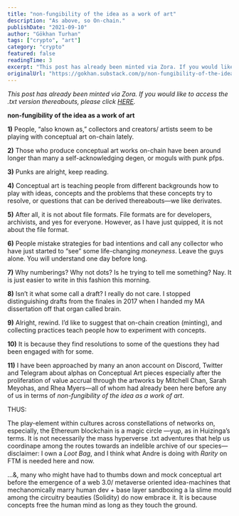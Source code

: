```yaml
---
title: "non-fungibility of the idea as a work of art"
description: "As above, so On-chain."
publishDate: "2021-09-10"
author: "Gökhan Turhan"
tags: ["crypto", "art"]
category: "crypto"
featured: false
readingTime: 3
excerpt: "This post has already been minted via Zora. If you would like to access the .txt version thereabouts, please click HERE non-fungibility of the idea as a work of art 1..."
originalUrl: "https://gokhan.substack.com/p/non-fungibility-of-the-idea-as-a-work-of-art"
---
```


*This post has already been minted via Zora. If you would like to access the .txt version thereabouts, please click [HERE](https://zora.co/gokhan/4804).*

**non-fungibility of the idea as a work of art**

**1)** People, “also known as,” collectors and creators/ artists seem to be playing with conceptual art on-chain lately.

**2)** Those who produce conceptual art works on-chain have been around longer than many a self-acknowledging degen, or moguls with punk pfps.

**3)** Punks are alright, keep reading.

**4)** Conceptual art is teaching people from different backgrounds how to play with ideas, concepts and the problems that these concepts try to resolve, or questions that can be derived thereabouts—we like derivates.

**5)** After all, it is not about file formats. File formats are for developers, archivists, and yes for everyone. However, as I have just quipped, it is not about the file format.

**6)** People mistake strategies for bad intentions and call any collector who have just started to “see” some life-changing *moneyness*. Leave the guys alone. You will understand one day before long.

**7)** Why numberings? Why not dots? Is he trying to tell me something? Nay. It is just easier to write in this fashion this morning.

**8)** Isn’t it what some call a draft? I really do not care. I stopped distinguishing drafts from the finales in 2017 when I handed my MA dissertation off that organ called brain.

**9)** Alright, rewind. I’d like to suggest that on-chain creation (minting), and collecting practices teach people how to experiment with concepts.

**10)** It is because they find resolutions to some of the questions they had been engaged with for some.

**11)** I have been approached by many an anon account on Discord, Twitter and Telegram about alphas on Conceptual Art pieces especially after the proliferation of value accrual through the artworks by Mitchell Chan, Sarah Meyohas, and Rhea Myers—all of whom had already been here before any of us in terms of *non-fungibility of the idea as a work of art*.

THUS:

 The play-element within cultures across constellations of networks on, especially, the Ethereum blockchain is a magic circle —yup, as in Huizinga’s terms. It is not necessarily the mass hyperverse .txt adventures that help us coordinape among the routes towards an indelible archive of our species—disclaimer: I own a *Loot Bag*, and I think what Andre is doing with *Rarity* on FTM is needed here and now.

…&, many who might have had to thumbs down and mock conceptual art before the emergence of a web 3.0/ metaverse oriented idea-machines that mechanomically marry human dev + base layer sandboxing a la slime mould among the circuitry beauties (Solidity) do now embrace it. It is because concepts free the human mind as long as they touch the ground.